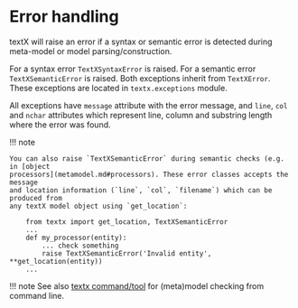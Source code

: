 # Error handling

textX will raise an error if a syntax or semantic error is detected during
meta-model or model parsing/construction.

For a syntax error `TextXSyntaxError` is raised. For a semantic error
`TextXSemanticError` is raised. Both exceptions inherit from `TextXError`. These
exceptions are located in `textx.exceptions` module.

All exceptions have `message` attribute with the error message, and `line`,
`col` and `nchar` attributes which represent line, column and substring length
where the error was found.


!!! note

    You can also raise `TextXSemanticError` during semantic checks (e.g. in [object
    processors](metamodel.md#processors). These error classes accepts the message
    and location information (`line`, `col`, `filename`) which can be produced from
    any textX model object using `get_location`:

        from textx import get_location, TextXSemanticError
        ...
        def my_processor(entity):
            ... check something
            raise TextXSemanticError('Invalid entity', **get_location(entity))
        ...

!!! note
    See also [textx command/tool](textx_command.md) for (meta)model checking 
    from command line.
